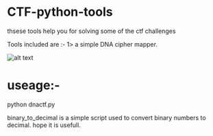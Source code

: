 # CTF-python-tools
thsese tools help you for solving some of the ctf challenges

Tools included are :-
1> a simple DNA cipher mapper.

![alt text](https://github.com/JohnHammond/ctf-katana/blob/master/img/dna_codes.png)

# useage:-
python dnactf.py

binary_to_decimal is a simple script used to convert binary numbers to decimal.
hope it is usefull.
